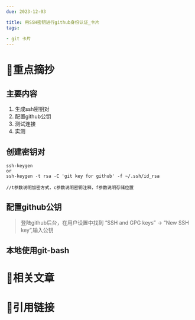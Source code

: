 ```yaml
---
due: 2023-12-03 

title: 用SSH密钥进行github身份认证_卡片
tags:
 
- git 卡片
---
```

# 🍎重点摘抄
## 主要内容
1. 生成ssh密钥对
2. 配置github公钥
3. 测试连接
4. 实测


## 创建密钥对
```git
ssh-keygen
or
ssh-keygen -t rsa -C 'git key for github' -f ~/.ssh/id_rsa

//t参数说明加密方式，c参数说明密钥注释，f参数说明存储位置
```
## 配置github公钥
> 登陆github后台，在用户设置中找到 “SSH and GPG keys” → “New SSH key”,输入公钥

## 本地使用git-bash



# 📒相关文章




# 🍏引用链接

